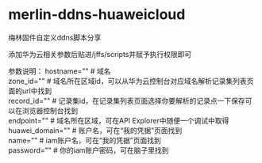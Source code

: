 # merlin-ddns-huaweicloud

梅林固件自定义ddns脚本分享

添加华为云相关参数后贴进/jffs/scripts并赋予执行权限即可

参数说明：
hostname=""          # 域名  
zone_id=""           # 域名所在区域id，可以从华为云控制台对应域名解析记录集列表页面的url中找到  
record_id=""         # 记录集id，在记录集列表页面选择你要解析的记录点一下保存可以在浏览器控制台找到  
endpoint=""          # 域名所在区域，可在API Explorer中随便一个调试中取得  
huawei_domain=""     # 账户名，可在“我的凭据”页面找到  
name=""              # iam账户名，可在“我的凭据”页面找到  
password=""          # 你的iam账户密码，可在脑子里找到  
